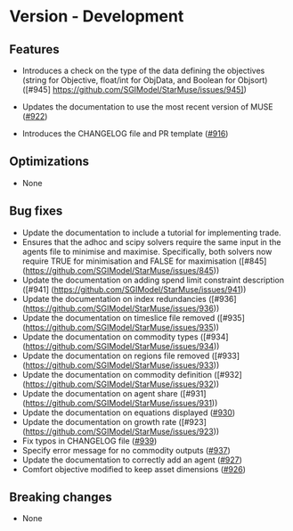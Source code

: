 # Version - Development

## Features
- Introduces a check on the type of the data defining the objectives (string for Objective, float/int for ObjData, and Boolean for Objsort) ([#945] https://github.com/SGIModel/StarMuse/issues/945])
- Updates the documentation to use the most recent version of MUSE ([#922](https://github.com/SGIModel/StarMuse/pull/922))

- Introduces the CHANGELOG file and PR template
  ([#916](https://github.com/SGIModel/StarMuse/pull/916))

## Optimizations

- None

## Bug fixes
- Update the documentation to include a tutorial for implementing trade.
- Ensures that the adhoc and scipy solvers require the same input in the agents file to minimise and maximise. Specifically, both solvers now require TRUE for minimisation and FALSE for maximisation ([#845] (https://github.com/SGIModel/StarMuse/issues/845))
- Update the documentation on adding spend limit constraint description ([#941] (https://github.com/SGIModel/StarMuse/issues/941))
- Update the documentation on index redundancies ([#936] (https://github.com/SGIModel/StarMuse/issues/936))
- Update the documentation on timeslice file removed ([#935] (https://github.com/SGIModel/StarMuse/issues/935))
- Update the documentation on commodity types ([#934] (https://github.com/SGIModel/StarMuse/issues/934))
- Update the documentation on regions file removed ([#933] (https://github.com/SGIModel/StarMuse/issues/933))
- Update the documentation on commodity definition ([#932] (https://github.com/SGIModel/StarMuse/issues/932))
- Update the documentation on agent share ([#931] (https://github.com/SGIModel/StarMuse/issues/931))
- Update the documentation on equations displayed ([#930](https://github.com/SGIModel/StarMuse/issues/930))
- Update the documentation on growth rate ([#923] (https://github.com/SGIModel/StarMuse/issues/923))
- Fix typos in CHANGELOG file ([#939](https://github.com/SGIModel/StarMuse/pull/939))
- Specify error message for no commodity outputs ([#937](https://github.com/SGIModel/StarMuse/issues/937))
- Update the documentation to correctly add an agent ([#927](https://github.com/SGIModel/StarMuse/issues/927))
- Comfort objective modified to keep asset dimensions ([#926](https://github.com/SGIModel/StarMuse/pull/926))

## Breaking changes

- None
